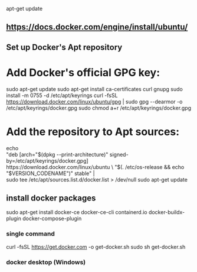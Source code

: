 apt-get update

## https://docs.docker.com/engine/install/ubuntu/ ##

## Set up Docker's Apt repository ##
# Add Docker's official GPG key:
sudo apt-get update
sudo apt-get install ca-certificates curl gnupg
sudo install -m 0755 -d /etc/apt/keyrings
curl -fsSL https://download.docker.com/linux/ubuntu/gpg | sudo gpg --dearmor -o /etc/apt/keyrings/docker.gpg
sudo chmod a+r /etc/apt/keyrings/docker.gpg

# Add the repository to Apt sources:
echo \
  "deb [arch="$(dpkg --print-architecture)" signed-by=/etc/apt/keyrings/docker.gpg] https://download.docker.com/linux/ubuntu \
  "$(. /etc/os-release && echo "$VERSION_CODENAME")" stable" | \
  sudo tee /etc/apt/sources.list.d/docker.list > /dev/null
sudo apt-get update

## install docker packages ##
sudo apt-get install docker-ce docker-ce-cli containerd.io docker-buildx-plugin docker-compose-plugin


### single command ###
curl -fsSL https://get.docker.com -o get-docker.sh
sudo sh get-docker.sh









### docker desktop (Windows) ###
